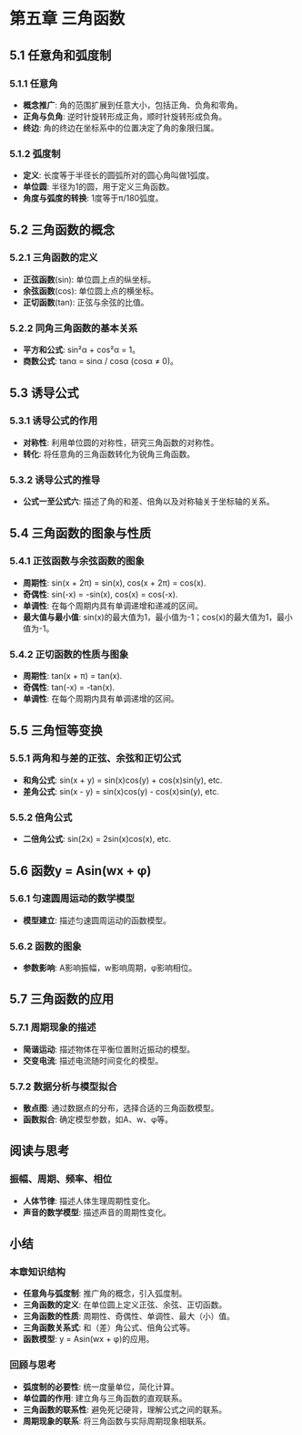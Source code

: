 # 第五章 三角函数

## 5.1 任意角和弧度制

### 5.1.1 任意角
- **概念推广**: 角的范围扩展到任意大小，包括正角、负角和零角。
- **正角与负角**: 逆时针旋转形成正角，顺时针旋转形成负角。
- **终边**: 角的终边在坐标系中的位置决定了角的象限归属。

### 5.1.2 弧度制
- **定义**: 长度等于半径长的圆弧所对的圆心角叫做1弧度。
- **单位圆**: 半径为1的圆，用于定义三角函数。
- **角度与弧度的转换**: 1度等于π/180弧度。

## 5.2 三角函数的概念

### 5.2.1 三角函数的定义
- **正弦函数**(sin): 单位圆上点的纵坐标。
- **余弦函数**(cos): 单位圆上点的横坐标。
- **正切函数**(tan): 正弦与余弦的比值。

### 5.2.2 同角三角函数的基本关系
- **平方和公式**: sin²α + cos²α = 1。
- **商数公式**: tanα = sinα / cosα (cosα ≠ 0)。

## 5.3 诱导公式

### 5.3.1 诱导公式的作用
- **对称性**: 利用单位圆的对称性，研究三角函数的对称性。
- **转化**: 将任意角的三角函数转化为锐角三角函数。

### 5.3.2 诱导公式的推导
- **公式一至公式六**: 描述了角的和差、倍角以及对称轴关于坐标轴的关系。

## 5.4 三角函数的图象与性质

### 5.4.1 正弦函数与余弦函数的图象
- **周期性**: sin(x + 2π) = sin(x), cos(x + 2π) = cos(x).
- **奇偶性**: sin(-x) = -sin(x), cos(x) = cos(-x).
- **单调性**: 在每个周期内具有单调递增和递减的区间。
- **最大值与最小值**: sin(x)的最大值为1，最小值为-1；cos(x)的最大值为1，最小值为-1。

### 5.4.2 正切函数的性质与图象
- **周期性**: tan(x + π) = tan(x).
- **奇偶性**: tan(-x) = -tan(x).
- **单调性**: 在每个周期内具有单调递增的区间。

## 5.5 三角恒等变换

### 5.5.1 两角和与差的正弦、余弦和正切公式
- **和角公式**: sin(x + y) = sin(x)cos(y) + cos(x)sin(y), etc.
- **差角公式**: sin(x - y) = sin(x)cos(y) - cos(x)sin(y), etc.

### 5.5.2 倍角公式
- **二倍角公式**: sin(2x) = 2sin(x)cos(x), etc.

## 5.6 函数y = Asin(wx + φ)

### 5.6.1 匀速圆周运动的数学模型
- **模型建立**: 描述匀速圆周运动的函数模型。

### 5.6.2 函数的图象
- **参数影响**: A影响振幅，w影响周期，φ影响相位。

## 5.7 三角函数的应用

### 5.7.1 周期现象的描述
- **简谐运动**: 描述物体在平衡位置附近振动的模型。
- **交变电流**: 描述电流随时间变化的模型。

### 5.7.2 数据分析与模型拟合
- **散点图**: 通过数据点的分布，选择合适的三角函数模型。
- **函数拟合**: 确定模型参数，如A、w、φ等。

## 阅读与思考

### 振幅、周期、频率、相位
- **人体节律**: 描述人体生理周期性变化。
- **声音的数学模型**: 描述声音的周期性变化。

## 小结

### 本章知识结构
- **任意角与弧度制**: 推广角的概念，引入弧度制。
- **三角函数的定义**: 在单位圆上定义正弦、余弦、正切函数。
- **三角函数的性质**: 周期性、奇偶性、单调性、最大（小）值。
- **三角函数关系式**: 和（差）角公式、倍角公式等。
- **函数模型**: y = Asin(wx + φ)的应用。

### 回顾与思考
- **弧度制的必要性**: 统一度量单位，简化计算。
- **单位圆的作用**: 建立角与三角函数的直观联系。
- **三角函数的联系性**: 避免死记硬背，理解公式之间的联系。
- **周期现象的联系**: 将三角函数与实际周期现象相联系。